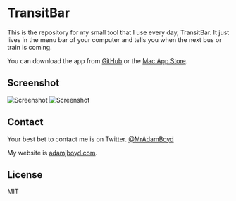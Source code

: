 # TransitBar
This is the repository for my small tool that I use every day, TransitBar. It just lives in the menu bar of your computer and tells you when the next bus or train is coming.

You can download the app from [GitHub](http://adamjboyd.com/TransitBar.zip) or the [Mac App Store](https://itunes.apple.com/us/app/transitbar-transit-times-in/id1185244899).

## Screenshot
![Screenshot](https://raw.githubusercontent.com/MrAdamBoyd/TransitBar/master/Images/Example.png)
![Screenshot](https://raw.githubusercontent.com/MrAdamBoyd/TransitBar/master/Images/Touchbar.png)

## Contact
Your best bet to contact me is on Twitter. [@MrAdamBoyd](https://twitter.com/MrAdamBoyd)

My website is [adamjboyd.com](http://www.adamjboyd.com).

## License
MIT
